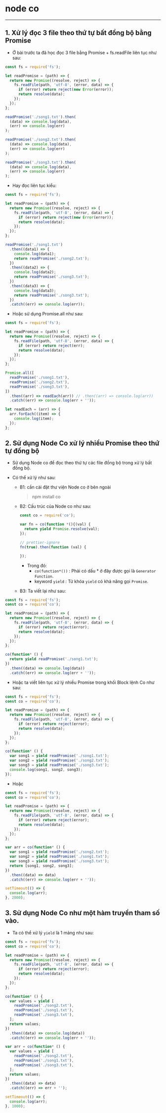 # node co

---

## 1. Xử lý đọc 3 file theo thứ tự bất đồng bộ bằng Promise

- Ở bài trước ta đã học đọc 3 file bằng Promise + fs.readFile liên tục như sau:

```js
const fs = require('fs');

let readPromise = (path) => {
  return new Promise((resolve, reject) => {
    fs.readFile(path, 'utf-8', (error, data) => {
      if (error) return reject(new Error(error));
      return resolve(data);
    });
  });
};

readPromise('./song1.txt').then(
  (data) => console.log(data),
  (err) => console.log(err)
);

readPromise('./song2.txt').then(
  (data) => console.log(data),
  (err) => console.log(err)
);

readPromise('./song3.txt').then(
  (data) => console.log(data),
  (err) => console.log(err)
);
```

- Hay đọc liên tục kiểu:

```js
const fs = require('fs');

let readPromise = (path) => {
  return new Promise((resolve, reject) => {
    fs.readFile(path, 'utf-8', (error, data) => {
      if (error) return reject(new Error(error));
      return resolve(data);
    });
  });
};

readPromise('./song1.txt')
  .then((data1) => {
    console.log(data1);
    return readPromise('./song2.txt');
  })
  .then((data2) => {
    console.log(data2);
    return readPromise('./song3.txt');
  })
  .then((data3) => {
    console.log(data3);
    return readPromise('./song3.txt');
  })
  .catch((err) => console.log(err));
```

- Hoặc sử dụng Promise.all như sau:

```js
const fs = require('fs');

let readPromise = (path) => {
  return new Promise((resolve, reject) => {
    fs.readFile(path, 'utf-8', (error, data) => {
      if (error) return reject(err);
      return resolve(data);
    });
  });
};

Promise.all([
  readPromise('./song1.txt'),
  readPromise('./song2.txt'),
  readPromise('./song3.txt'),
])
  .then((arr) => readEach(arr)) // .then((arr) => console.log(arr))
  .catch((err) => console.log(err + ''));

let readEach = (arr) => {
  arr.forEach((item) => {
    console.log(item);
  });
};
```

## 2. Sử dụng Node Co xử lý nhiều Promise theo thứ tự đồng bộ

- Sử dụng Node co để đọc theo thứ tự các file đồng bộ trong xử lý bất đồng bộ.
- Có thể xử lý như sau:

  - B1: cần cài đặt thư viện Node co ở bên ngoài
    > npm install co
  - B2: Cấu trúc của Node co như sau:

    ```js
    const co = require('co');

    var fn = co(function *(){(val) {
      return yield Promise.resolve(val);
    });

    // prettier-ignore
    fn(true).then(function (val) {

    });
    ```

    - Trong đó:
      - `co(function*())` : Phải có dấu \* ở đây được gọi là `Generator Function`.
      - keyword `yield` : Từ khóa `yield` có khả năng gọi `Promise`.

  - B3: Ta viết lại như sau:

```js
const fs = require('fs');
const co = require('co');

let readPromise = (path) => {
  return new Promise((resolve, reject) => {
    fs.readFile(path, 'utf-8', (error, data) => {
      if (error) return reject(error);
      return resolve(data);
    });
  });
};

co(function* () {
  return yield readPromise('./song1.txt');
})
  .then((data) => console.log(data))
  .catch((err) => console.log(err + ''));
```

- Hoặc ta viết liên tục xử lý nhiều Promise trong khối Block lệnh Co như sau:

```js
const fs = require('fs');
const co = require('co');

let readPromise = (path) => {
  return new Promise((resolve, reject) => {
    fs.readFile(path, 'utf-8', (error, data) => {
      if (error) return reject(error);
      return resolve(data);
    });
  });
};

co(function* () {
  var song1 = yield readPromise('./song1.txt');
  var song2 = yield readPromise('./song2.txt');
  var song3 = yield readPromise('./song3.txt');
  console.log(song1, song2, song3);
});
```

- Hoặc

```js
const fs = require('fs');
const co = require('co');

let readPromise = (path) => {
  return new Promise((resolve, reject) => {
    fs.readFile(path, 'utf-8', (error, data) => {
      if (error) return reject(error);
      return resolve(data);
    });
  });
};

var arr = co(function* () {
  var song1 = yield readPromise('./song2.txt');
  var song2 = yield readPromise('./song1.txt');
  var song3 = yield readPromise('./song3.txt');
  return [song1, song2, song3];
})
  .then((data) => data)
  .catch((err) => console.log(err + ''));

setTimeout(() => {
  console.log(arr);
}, 2000);
```

## 3. Sử dụng Node Co như một hàm truyền tham số vào.

- Ta có thể xử lý `yield` là 1 mảng như sau:

```js
const fs = require('fs');
const co = require('co');

let readPromise = (path) => {
  return new Promise((resolve, reject) => {
    fs.readFile(path, 'utf-8', (error, data) => {
      if (error) return reject(error);
      return resolve(data);
    });
  });
};

co(function* () {
  var values = yield [
    readPromise('./song2.txt'),
    readPromise('./song1.txt'),
    readPromise('./song3.txt'),
  ];
  return values;
})
  .then((data) => console.log(data))
  .catch((err) => console.log(err + ''));
```

```js
var arr = co(function* () {
  var values = yield [
    readPromise('./song2.txt'),
    readPromise('./song1.txt'),
    readPromise('./song3.txt'),
  ];
  return values;
})
  .then((data) => data)
  .catch((err) => err + '');

setTimeout(() => {
  console.log(arr);
}, 1000);
```
